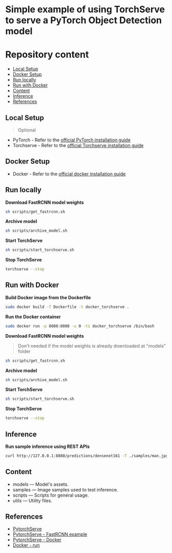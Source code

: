 # Simple example of using TorchServe to serve a PyTorch Object Detection model


# Repository content
- [Local Setup](#local-setup)
- [Docker Setup](#docker-setup)
- [Run locally](#run-locally)
- [Run with Docker](#run-with-docker)
- [Content](#content)
- [Inference](#inference)
- [References](#references)


## Local Setup
> Optional
- PyTorch - Refer to the [official PyTorch installation guide](https://pytorch.org/get-started/locally/#linux-installation)
- Torchserve - Refer to the [official Torchserve installation guide](https://github.com/pytorch/serve#install-torchserve-and-torch-model-archiver)

## Docker Setup
- Docker - Refer to the [official docker installation guide](https://help.github.com/en/github/getting-started-with-github/set-up-git)


## Run locally
**Download FastRCNN model weights**
```bash
sh scripts/get_fastrcnn.sh
```

**Archive model**
```bash
sh scripts/archive_model.sh
```

**Start TorchServe**
```bash
sh scripts/start_torchserve.sh
```

**Stop TorchServe**
```bash
torchserve --stop
```


## Run with Docker
**Build Docker image from the Dockerfile**
```bash
sudo docker build -f Dockerfile -t docker_torchserve .
```

**Run the Docker container**
```bash
sudo docker run -p 8080:8080 -u 0 -ti docker_torchserve /bin/bash
```

**Download FastRCNN model weights**
> Don't needed if the model weights is already downloaded at "models" folder
```bash
sh scripts/get_fastrcnn.sh
```

**Archive model**
```bash
sh scripts/archive_model.sh
```

**Start TorchServe**
```bash
sh scripts/start_torchserve.sh
```

**Stop TorchServe**
```bash
torchserve --stop
```


## Inference
**Run sample inference using REST APIs**
```bash
curl http://127.0.0.1:8080/predictions/densenet161 -T ./samples/man.jpg
```


## Content
- models — Model's assets.
- samples — Image samples used to test inference.
- scripts — Scripts for general usage.
- utils — Utility files.


## References
- [PytorchServe](https://github.com/pytorch/serve)
- [PytorchServe - FastRCNN example](https://github.com/pytorch/serve/tree/master/examples/object_detector/fast-rcnn)
- [PytorchServe - Docker](https://github.com/pytorch/serve/tree/master/docker)
- [Docker - run](https://docs.docker.com/engine/reference/commandline/run/)